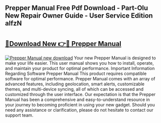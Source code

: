 ## Prepper Manual Free Pdf Download - Part-OIu New Repair Owner Guide - User Service Edition alfzN

# <h2><a href="http://cf29611.oget.top/?id=Prepper+Manual">🔗Download New 👉🔴 Prepper Manual</a></h2>

[![Prepper Manual new download](https://i.imgur.com/5g1atiW.png)](http://cf29611.oget.top/?id=Prepper+Manual)
Your new Prepper Manual is designed to make your life easier. This user manual shows you how to install, operate, and maintain your product for optimal performance. Important Information Regarding Software Prepper Manual This product requires compatible software for optimal performance. Prepper Manual comes with an array of advanced features, including geolocation, smart alerts, customizable themes, and multi-device syncing, all of which can be accessed and customized through the user interface. Our expectation is that the Prepper Manual has been a comprehensive and easy-to-understand resource in your journey to becoming proficient in using your new gadget. Should you need any assistance or clarification, please do not hesitate to contact our support team.
